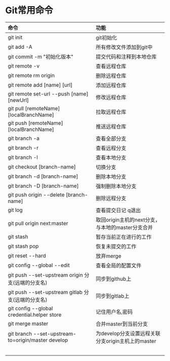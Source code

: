 # Git常用命令

| 命令 | 功能 |
| :--- | :--- |
| git init | git初始化 |
| git add -A | 所有修改文件添加到git中 |
| git commit -m "初始化版本" | 提交代码和注释到本地仓库 |
| git remote -v | 查看远程仓库 |
| git remote rm origin | 删除远程仓库 |
| git remote add \[name\] \[url\] | 添加远程仓库 |
| git remote set-url --push \[name\] \[newUrl\] | 修改远程仓库 |
| git pull \[remoteName\] \[localBranchName\] | 拉取远程仓库 |
| git push \[remoteName\] \[localBranchName\] | 推送远程仓库 |
| git branch -a | 查看全部分支 |
| git branch -r | 查看远程分支 |
| git branch -l | 查看本地分支 |
| git checkout \[branch-name\] | 切换分支 |
| git branch -d \[branch-name\] | 删除本地分支 |
| git branch -D \[branch-name\] | 强制删除本地分支 |
| git push origin --delete \[branch-name\] | 删除远程分支 |
| git log | 查看提交日记  q退出 |
| git pull origin next:master | 取回origin主机的next分支，与本地的master分支合并 |
| git stash | 暂存当前正在进行的工作 |
| git stash pop | 恢复未提交的工作 |
| git reset --hard | 放弃merge |
| git config --global --edit | 查看全局的配置文件 |
| git push --set-upstream origin 分支(远端的分支名) | 同步到github上 |
| git push --set-upstream gitlab 分支(远端的分支名) | 同步到gitlab上 |
| git config --global credential.helper store | 记住用户名,密码 |
| git merge master | 合并master到当前分支 |
| git branch --set-upstream-to=origin/master develop  | 为develop分支设置远程关联分支origin主机上的master |
|  |  |
|  |  |
|  |  |
|  |  |
|  |  |



